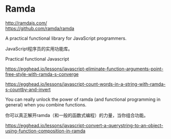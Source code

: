 # Ramda  


http://ramdajs.com/  
https://github.com/ramda/ramda  


A practical functional library for JavaScript programmers.

JavaScript程序员的实用功能库。



Practical functional Javascript 







https://egghead.io/lessons/javascript-eliminate-function-arguments-point-free-style-with-ramda-s-converge




https://egghead.io/lessons/javascript-count-words-in-a-string-with-ramda-s-countby-and-invert



You can really unlock the power of ramda (and functional programming in general) when you combine functions.

你可以真正解开ramda（和一般的函数式编程）的力量，当你组合功能。






https://egghead.io/lessons/javascript-convert-a-querystring-to-an-object-using-function-composition-in-ramda





